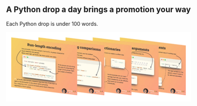 ## A Python drop a day brings a promotion your way

Each Python drop is under 100 words.

![](_tips.webp)

